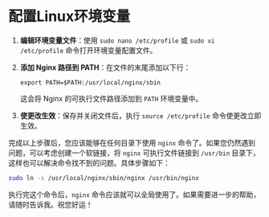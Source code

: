 # 配置Linux环境变量

1. **编辑环境变量文件**：使用 `sudo nano /etc/profile` 或 `sudo vi /etc/profile` 命令打开环境变量配置文件。

2. **添加 Nginx 路径到 PATH**：在文件的末尾添加以下行：

   ```
   export PATH=$PATH:/usr/local/nginx/sbin
   ```

   

   这会将 Nginx 的可执行文件路径添加到 `PATH` 环境变量中。

3. **使更改生效**：保存并关闭文件后，执行 `source /etc/profile` 命令使更改立即生效。

完成以上步骤后，您应该能够在任何目录下使用 `nginx` 命令了。如果您仍然遇到问题，可以考虑创建一个软链接，将 `nginx` 可执行文件链接到 `/usr/bin` 目录下，这样也可以解决命令找不到的问题。具体步骤如下：

```bash
sudo ln -s /usr/local/nginx/sbin/nginx /usr/bin/nginx
```



执行完这个命令后，`nginx` 命令应该就可以全局使用了。如果需要进一步的帮助，请随时告诉我。祝您好运！